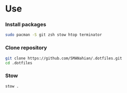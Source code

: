 # Use

### Install packages
```bash
sudo pacman -S git zsh stow htop terminator
```

### Clone repository
```bash
git clone https://github.com/SMANahian/.dotfiles.git
cd .dotfiles
```

### Stow
```bash
stow .
```
